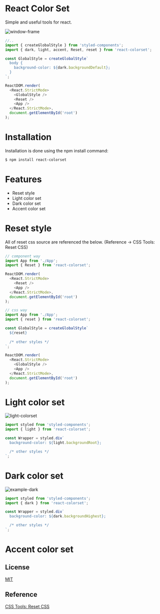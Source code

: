 # React Color Set

Simple and useful tools for react.

![window-frame](https://user-images.githubusercontent.com/92869725/155738829-bdba8bc8-c87a-4c26-a4b8-cde8f3de3661.png)

```js
//..
import { createGlobalStyle } from 'styled-components';
import { dark, light, accent, Reset, reset } from 'react-colorset';

const GlobalStyle = createGlobalStyle`
  body {
    background-color: ${dark.backgroundDefault};
  }
`;

ReactDOM.render(
  <React.StrictMode>
    <GlobalStyle />
    <Reset />
    <App />
  </React.StrictMode>,
  document.getElementById('root')
);
```

# Installation

Installation is done using the npm install command:

```bash
$ npm install react-colorset
```

# Features

- Reset style
- Light color set
- Dark color set
- Accent color set

# Reset style

All of reset css source are referenced the below. (Reference -> CSS Tools: Reset CSS)

```js
// component way
import App from './App';
import { Reset } from 'react-colorset';

ReactDOM.render(
  <React.StrictMode>
    <Reset />
    <App />
  </React.StrictMode>,
  document.getElementById('root')
);
```

```js
// css way
import App from './App';
import { reset } from 'react-colorset';

const GlobalStyle = createGlobalStyle`
  ${reset}
  
  /* other styles */
`;

ReactDOM.render(
  <React.StrictMode>
    <GlobalStyle />
    <App />
  </React.StrictMode>,
  document.getElementById('root')
);
```

# Light color set

![light-colorset](https://user-images.githubusercontent.com/92869725/155876307-ee05d729-ab48-42a1-9f25-2a35a333e9d0.png)

```js
import styled from 'styled-components';
import { light } from 'react-colorset';

const Wrapper = styled.div`
  background-color: ${light.backgroundRoot};

  /* other styles */
`;
```

# Dark color set

![example-dark](https://user-images.githubusercontent.com/92869725/155742204-ccf33f0b-0687-4d50-8063-f98a95c79aab.png)

```js
import styled from 'styled-components';
import { dark } from 'react-colorset';

const Wrapper = styled.div`
  background-color: ${dark.backgroundHighest};

  /* other styles */
`;
```

# Accent color set

## License

[MIT](LICENSE)

## Reference

[CSS Tools: Reset CSS](https://meyerweb.com/eric/tools/css/reset/)
